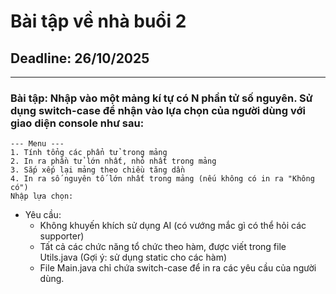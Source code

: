 # Bài tập về nhà buổi 2 
## Deadline: 26/10/2025

---

### Bài tập: Nhập vào một mảng kí tự có N phần tử số nguyên. Sử dụng switch-case để nhận vào lựa chọn của người dùng với giao diện console như sau:
```text
--- Menu ---
1. Tính tổng các phẩn tử trong mảng
2. In ra phần tử lớn nhất, nhỏ nhất trong mảng
3. Sắp xếp lại mảng theo chiều tăng dần
4. In ra số nguyên tố lớn nhất trong mảng (nếu không có in ra "Không có")
Nhập lựa chọn:
```
- Yêu cầu:
    - Không khuyến khích sử dụng AI (có vướng mắc gì có thể hỏi các supporter)
    - Tất cả các chức năng tổ chức theo hàm, được viết trong file Utils.java (Gợi ý: sử dụng static cho các hàm)
    - File Main.java chỉ chứa switch-case để in ra các yêu cầu của người dùng.